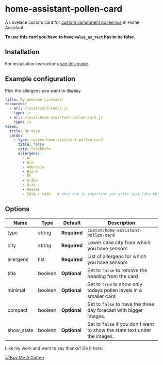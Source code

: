 # home-assistant-pollen-card
A Lovelace custom card for [custom component pollenniva](https://github.com/TekniskSupport/home-assistant-scrape-pollen/) in Home Assistant.

<b>To use this card you have to have `value_as_text` has to be false.</b>

## Installation

For installation instructions [see this guide](https://github.com/thomasloven/hass-config/wiki/Lovelace-Plugins).

## Example configuration
Pick the allergens you want to display.
```yaml
title: My awesome Lovelace!
resources:
  - url: /local/card-tools.js
    type: js
  - url: /local/home-assistant-pollen-card.js
    type: js
views:
  title: My view
  cards:
    - type: custom:home-assistant-pollen-card
      title: false
      city: Stockholm
      allergens:
        - Al
        - Alm
        - Ambrosia
        - Björk
        - Ek
        - Gråbo
        - Gräs
        - Hassel
        - Sälg / vide   # this one is important you write just like this.
```

## Options

| Name | Type | Default | Description
| ---- | ---- | ------- | -----------
| type | string | **Required** | `custom:home-assistant-pollen-card`
| city | string | **Required** | Lower case city from which you have sensors
| allergens | list | **Required** | List of allergens for which you have sensors
| title | boolean | **Optional** | Set to `false` to remove the heading from the card
| minimal | boolean | **Optional** | Set to `true` to show only todays pollen levels in a smaller card
| compact | boolean | **Optional** | Set to `false` to have the three day forecast with bigger images.
| show_state | boolean | **Optional** | Set to `false` if you don't want to show the state text under the images.


Like my work and want to say thanks? Do it here:

<a href="https://www.buymeacoffee.com/iq1f96D" target="_blank"><img src="https://www.buymeacoffee.com/assets/img/custom_images/purple_img.png" alt="Buy Me A Coffee" style="height: auto !important;width: auto !important;" ></a>
